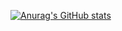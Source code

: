 [![Anurag's GitHub stats](https://github-readme-stats.vercel.app/api?username=Suri-Feng)](https://github.com/anuraghazra/github-readme-stats)
